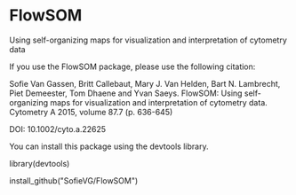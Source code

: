 # FlowSOM
Using self-organizing maps for visualization and interpretation of cytometry data

If you use the FlowSOM package, please use the following citation: 

Sofie Van Gassen, Britt Callebaut, Mary J. Van Helden, Bart N. Lambrecht, Piet Demeester, Tom Dhaene and Yvan Saeys. FlowSOM: Using self-organizing maps for visualization and interpretation of cytometry data. Cytometry A 2015, volume 87.7 (p. 636-645)

DOI: 10.1002/cyto.a.22625

You can install this package using the devtools library.

library(devtools)

install_github("SofieVG/FlowSOM")
